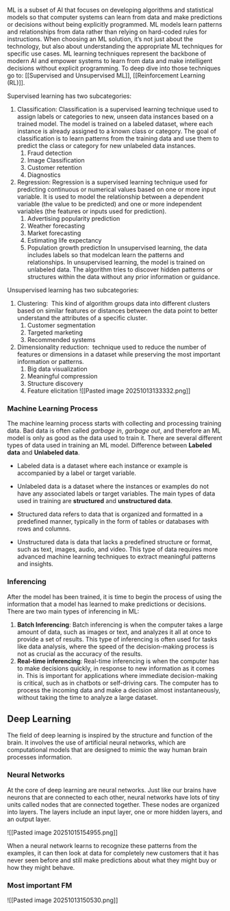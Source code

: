 ML is a subset of AI that focuses on developing algorithms and statistical models so that computer systems can learn from data and make predictions or decisions without being explicitly programmed. ML models learn patterns and relationships from data rather than relying on hard-coded rules for instructions.
When choosing an ML solution, it’s not just about the technology, but also about understanding the appropriate ML techniques for specific use cases. ML learning techniques represent the backbone of modern AI and empower systems to learn from data and make intelligent decisions without explicit programming. To deep dive into those techniques go to: [[Supervised and Unsupervised ML]], [[Reinforcement Learning (RL)]]. 

Supervised learning has two subcategories: 
1. Classification: Classification is a supervised learning technique used to assign labels or categories to new, unseen data instances based on a trained model. The model is trained on a labeled dataset, where each instance is already assigned to a known class or category. The goal of classification is to learn patterns from the training data and use them to predict the class or category for new unlabeled data instances.
	1. Fraud detection
	2. Image Classification
	3. Customer retention
	4. Diagnostics
2. Regression: Regression is a supervised learning technique used for predicting continuous or numerical values based on one or more input variable. It is used to model the relationship between a dependent variable (the value to be predicted) and one or more independent variables (the features or inputs used for prediction).
	1. Advertising popularity prediction
	2. Weather forecasting
	3. Market forecasting
	4. Estimating life expectancy
	5. Population growth prediction
In unsupervised learning, the data includes labels so that modelcan learn the patterns and relationships. In unsupervised learning, the model is trained on unlabeled data. The algorithm tries to discover hidden patterns or structures within the data without any prior information or guidance.

Unsupervised learning has two subcategories: 
1. Clustering:  This kind of algorithm groups data into different clusters based on similar features or distances between the data point to better understand the attributes of a specific cluster.
	1. Customer segmentation
	2. Targeted marketing
	3. Recommended systems
2. Dimensionality reduction:  technique used to reduce the number of features or dimensions in a dataset while preserving the most important information or patterns.
	1. Big data visualization
	2. Meaningful compression
	3. Structure discovery
	4. Feature elicitation
![[Pasted image 20251013133332.png]]


### Machine Learning Process
The machine learning process starts with collecting and processing training data. Bad data is often called _garbage in_, _garbage out_, and therefore an ML model is only as good as the data used to train it.
There are several different types of data used in training an ML model. Difference between **Labeled data** and **Unlabeled data**. 
- Labeled data is a dataset where each instance or example is accompanied by a label or target variable. 
- Unlabeled data is a dataset where the instances or examples do not have any associated labels or target variables.
The main types of data used in training are **structured** and **unstructured data**.

- Structured data refers to data that is organized and formatted in a predefined manner, typically in the form of tables or databases with rows and columns.
- Unstructured data is data that lacks a predefined structure or format, such as text, images, audio, and video. This type of data requires more advanced machine learning techniques to extract meaningful patterns and insights.

### Inferencing 

After the model has been trained, it is time to begin the process of using the information that a model has learned to make predictions or decisions. There are two main types of inferencing in ML: 
1. **Batch Inferencing**: Batch inferencing is when the computer takes a large amount of data, such as images or text, and analyzes it all at once to provide a set of results. This type of inferencing is often used for tasks like data analysis, where the speed of the decision-making process is not as crucial as the accuracy of the results.
2. **Real-time inferencing**: Real-time inferencing is when the computer has to make decisions quickly, in response to new information as it comes in. This is important for applications where immediate decision-making is critical, such as in chatbots or self-driving cars. The computer has to process the incoming data and make a decision almost instantaneously, without taking the time to analyze a large dataset.


## Deep Learning

The field of deep learning is inspired by the structure and function of the brain. It involves the use of artificial neural networks, which are computational models that are designed to mimic the way human brain processes information. 

### Neural Networks
At the core of deep learning are neural networks. Just like our brains have neurons that are connected to each other, neural networks have lots of tiny units called nodes that are connected together. These nodes are organized into layers. The layers include an input layer, one or more hidden layers, and an output layer.

![[Pasted image 20251015154955.png]]

When a neural network learns to recognize these patterns from the examples, it can then look at data for completely new customers that it has never seen before and still make predictions about what they might buy or how they might behave.

### Most important FM

![[Pasted image 20251013150530.png]]

